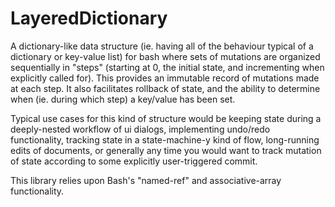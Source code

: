 # LayeredDictionary
A dictionary-like data structure (ie. having all of the behaviour typical of a dictionary or key-value list) for bash where sets of mutations are organized sequentially in "steps" (starting at 0, the initial state, and incrementing when explicitly called for).  This provides an immutable record of mutations made at each step.  It also facilitates rollback of state, and the ability to determine when (ie. during which step) a key/value has been set.

Typical use cases for this kind of structure would be keeping state during a deeply-nested workflow of ui dialogs, implementing undo/redo functionality, tracking state in a state-machine-y kind of flow, long-running edits of documents, or generally any time you would want to track mutation of state according to some explicitly user-triggered commit.

This library relies upon Bash's "named-ref" and associative-array functionality.
